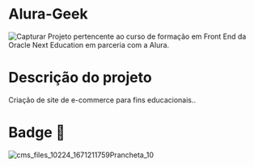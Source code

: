 # Alura-Geek
![Capturar](https://github.com/n4tsumi1/Alura-Geek/assets/72478111/ecc6fef7-5cb1-4653-b633-557893bd94f5)
Projeto pertencente ao curso de formação em Front End da Oracle Next Education em parceria com a Alura. 

# Descrição do projeto
Criação de site de e-commerce para fins educacionais..

# Badge 💨
![cms_files_10224_1671211759Prancheta_10](https://github.com/n4tsumi1/Alura-Geek/assets/72478111/5953253f-f9ad-4fe4-aaa4-c23b9bc6e032)

